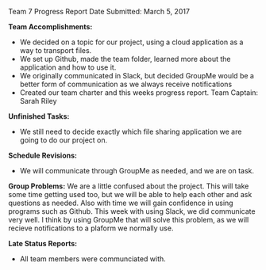 Team 7 Progress Report
Date Submitted: March 5, 2017


**Team Accomplishments:**

- We decided on a topic for our project, using a cloud application as a way to transport files.
- We set up Github, made the team folder, learned more about the application and how to use it.
- We originally communicated in Slack, but decided GroupMe would be a better form of communication as we always receive       notifications
- Created our team charter and this weeks progress report.
    Team Captain: Sarah Riley




**Unfinished Tasks:**
- We still need to decide exactly which file sharing application we are going to do our project on.

**Schedule Revisions:**
- We will communicate through GroupMe as needed, and we are on task.

**Group Problems:**
We are a little confused about the project. This will take some time getting used too, but we will be able to help each other and ask questions as needed. Also with time we will gain confidence in using programs such as Github. This week with using Slack, we did communicate very well. I think by using GroupMe that will solve this problem, as we will recieve notifications to a plaform we normally use. 

**Late Status Reports:**
- All team members were communciated with.

